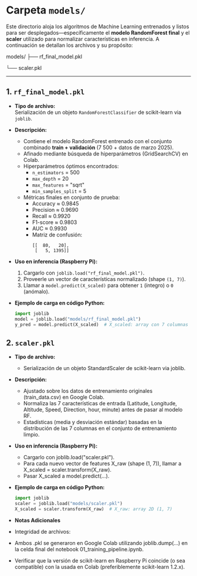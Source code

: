 # Carpeta `models/`

Este directorio aloja los algoritmos de Machine Learning entrenados y listos para ser desplegados—específicamente el **modelo RandomForest final** y el **scaler** utilizado para normalizar características en inferencia. A continuación se detallan los archivos y su propósito:

models/
├── rf_final_model.pkl

└── scaler.pkl

---

## 1. `rf_final_model.pkl`

- **Tipo de archivo:**  
  Serialización de un objeto `RandomForestClassifier` de scikit-learn via `joblib`.  
- **Descripción:**  
  - Contiene el modelo RandomForest entrenado con el conjunto combinado **train + validación** (7 500 + datos de marzo 2025).  
  - Afinado mediante búsqueda de hiperparámetros (GridSearchCV) en Colab.  
  - Hiperparámetros óptimos encontrados:  
    - `n_estimators` = 500  
    - `max_depth` = 20  
    - `max_features` = "sqrt"  
    - `min_samples_split` = 5  
  - Métricas finales en conjunto de prueba:  
    - Accuracy ≈ 0.9845  
    - Precision ≈ 0.9690  
    - Recall ≈ 0.9920  
    - F1-score ≈ 0.9803  
    - AUC ≈ 0.9930  
    - Matriz de confusión:  
      ```
      [[  80,   20],
       [   5, 1395]]
      ```  
  
- **Uso en inferencia (Raspberry Pi):**  
  1. Cargarlo con `joblib.load("rf_final_model.pkl")`.  
  2. Proveerle un vector de características normalizado (shape `(1, 7)`).  
  3. Llamar a `model.predict(X_scaled)` para obtener `1` (íntegro) o `0` (anómalo).  
- **Ejemplo de carga en código Python:**
  ```python
  import joblib
  model = joblib.load("models/rf_final_model.pkl")
  y_pred = model.predict(X_scaled)  # X_scaled: array con 7 columnas normalizadas

## 2. `scaler.pkl`

- **Tipo de archivo:**  
  - Serialización de un objeto StandardScaler de scikit-learn via joblib.
- **Descripción:**  
  - Ajustado sobre los datos de entrenamiento originales (train_data.csv) en Google Colab.
  - Normaliza las 7 características de entrada (Latitude, Longitude, Altitude, Speed, Direction, hour, minute) antes de pasar al modelo RF.
  - Estadísticas (media y desviación estándar) basadas en la distribución de las 7 columnas en el conjunto de entrenamiento limpio.
- **Uso en inferencia (Raspberry Pi):**
  - Cargarlo con joblib.load("scaler.pkl").
  - Para cada nuevo vector de features X_raw (shape (1, 7)), llamar a X_scaled = scaler.transform(X_raw).
  - Pasar X_scaled a model.predict(...).
 
- **Ejemplo de carga en código Python:**
  ```python
  import joblib
  scaler = joblib.load("models/scaler.pkl")
  X_scaled = scaler.transform(X_raw)  # X_raw: array 2D (1, 7)

- **Notas Adicionales**
- Integridad de archivos:
-   Ambos .pkl se generaron en Google Colab utilizando joblib.dump(...) en la celda final del notebook 01_training_pipeline.ipynb.
-   Verificar que la versión de scikit-learn en Raspberry Pi coincide (o sea compatible) con la usada en Colab (preferiblemente scikit-learn 1.2.x).

